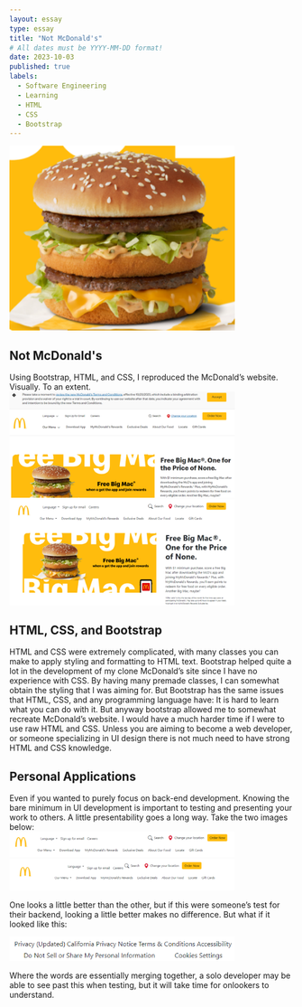 ```yaml
---
layout: essay
type: essay
title: "Not McDonald's"
# All dates must be YYYY-MM-DD format!
date: 2023-10-03
published: true
labels:
  - Software Engineering
  - Learning
  - HTML
  - CSS
  - Bootstrap
---
```


<div><img width="400px" class="rounded float-start pe-4" src="../img/not-mcdonalds/TheMac.png"></div>

## Not McDonald's

<div>
Using Bootstrap, HTML, and CSS, I reproduced the McDonald’s website. Visually. To an extent.
<div>
<img width="400px" class="rounded float-start pe-4" src="../img/not-mcdonalds/McDonalds.png">
</div>
<div>
<img width="400px" class="rounded float-start pe-4" src="../img/not-mcdonalds/MacDonalds.png">
</div>
</div>

## HTML, CSS, and Bootstrap

<div>
HTML and CSS were extremely complicated, with many classes you can make to apply styling and formatting to HTML text. Bootstrap helped quite a lot in the development of my clone McDonald’s site since I have no experience with CSS. By having many
premade classes, I can somewhat obtain the styling that I was aiming for. But Bootstrap has the same issues that HTML, CSS, and any programming language have: It is hard to learn what you can do with it. But anyway bootstrap allowed me to somewhat
recreate McDonald’s website. I would have a much harder time if I were to use raw HTML and CSS. Unless you are aiming to become a web developer, or someone specializing in UI design there is not much need to have strong HTML and CSS knowledge.
</div>

## Personal Applications

<div>
Even if you wanted to purely focus on back-end development. Knowing the bare minimum in UI development is important to testing and presenting your work to others. A little presentability goes a long way. 
Take the two images below:
<div>
<img width="400px" class="rounded float-start pe-4" src="../img/not-mcdonalds/MacDonalds_Topbar.png">
</div>
<div>
<img width="400px" class="rounded float-start pe-4" src="../img/not-mcdonalds/MacDonaldsExample_Scrunch.png">
</div>

One looks a little better than the other, but if this were someone’s test for their backend, looking a little better makes no difference.
But what if it looked like this:

<div>
<img width="400px" class="rounded float-start pe-4" src="../img/not-mcdonalds/MacDonaldsExample_OneWord.png">
</div>

Where the words are essentially merging together, a solo developer may be able to see past this when testing, but it will take time for onlookers to understand.
</div>